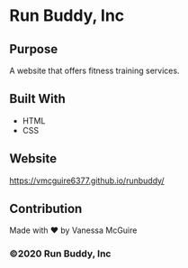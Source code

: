 # Run Buddy, Inc

## Purpose
A website that offers fitness training services. 

## Built With
* HTML
* CSS

## Website
https://vmcguire6377.github.io/runbuddy/

## Contribution
Made with ❤️ by Vanessa McGuire

### ©️2020 Run Buddy, Inc 

